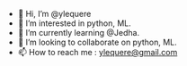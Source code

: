- 👋 Hi, I’m @ylequere
- 👀 I’m interested in python, ML.
- 🌱 I’m currently learning @Jedha.
- 💞️ I’m looking to collaborate on python, ML.
- 📫 How to reach me : ylequere@gmail.com

<!---
ylequere/ylequere is a ✨ special ✨ repository because its `README.md` (this file) appears on your GitHub profile.
You can click the Preview link to take a look at your changes.
--->
